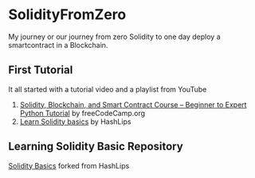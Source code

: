 # SolidityFromZero
My journey or our journey from zero Solidity to one day deploy a smartcontract in a Blockchain.

## First Tutorial
It all started with a tutorial video and a playlist from YouTube
1. [Solidity, Blockchain, and Smart Contract Course – Beginner to Expert Python Tutorial](https://www.youtube.com/watch?v=M576WGiDBdQ) by freeCodeCamp.org
2. [Learn Solidity basics](https://www.youtube.com/playlist?list=PLvfQp12V0hS2PQd9-X-E2AjmXj1o05WOo) by HashLips

## Learning Solidity Basic Repository

[Solidity Basics](https://github.com/SkyGovernment/solidity_basics) forked from HashLips
